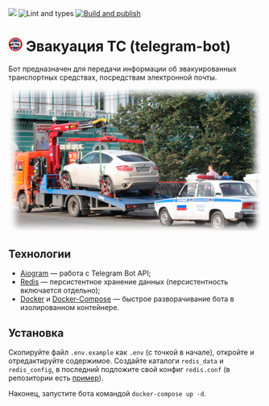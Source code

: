 [<img src="https://img.shields.io/badge/Telegram-%40EVTC_bot-blue">](https://t.me/EVTC_bot)
![Lint and types](https://github.com/Malins062/evtc-telegram-bot/actions/workflows/lint_and_types.yml/badge.svg?branch=dev)
[![Build and publish](https://github.com/Malins062/evtc-telegram-bot/actions/workflows/publish.yml/badge.svg)](https://github.com/Malins062/evtc-telegram-bot/actions/workflows/publish.yml)

# ![Логотип](repo_images/bot_icon.png) Эвакуация ТС (telegram-bot)

Бот предназначен для передачи информации об эвакуированных транспортных средствах, посредствам электронной почты.

![Фото](repo_images/bot_description_picture.png)

## Технологии

* [Aiogram](https://github.com/aiogram/aiogram) — работа с Telegram Bot API;
* [Redis](https://redis.io) — персистентное хранение данных (персистентность включается отдельно);
* [Docker](https://www.docker.com) и [Docker-Compose](https://docs.docker.com/compose) — быстрое разворачивание бота в изолированном контейнере.

## Установка

Скопируйте файл `.env.example` как `.env` (с точкой в начале), откройте и отредактируйте содержимое. Создайте каталоги 
`redis_data` и `redis_config`, в последний подложите свой конфиг `redis.conf` 
(в репозитории есть [пример](redis.conf)).

Наконец, запустите бота командой `docker-compose up -d`. 
